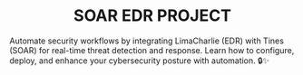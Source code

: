 <h1 align="center">SOAR EDR PROJECT</h1>
Automate security workflows by integrating LimaCharlie (EDR) with Tines (SOAR) for real-time threat detection and response. Learn how to configure, deploy, and enhance your cybersecurity posture with automation. 🔒✨
